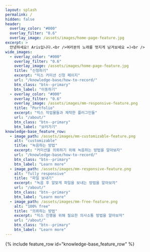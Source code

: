 ```yaml
---
layout: splash
permalink: /
hidden: false
header:
  overlay_color: "#000"
  overlay_filter: "0.6"
  overlay_image: /assets/images/home-page-feature.jpg
excerpt: >
  안녕하세요! Aris입니다.<br />여러분의 노래를 멋지게 남겨보세요 =)<br />
wide_images:
  - overlay_color: "#000"
    overlay_filter: "0.6"
    overlay_image: /assets/images/home-page-feature.jpg
    title: "신청하기"
    excerpt: "믹스 커미션 신청 페이지"
    url: "/knowledge-base/how-to-record/"
    btn_class: "btn--primary"
    btn_label: "이동하기"
  - overlay_color: "#000"
    overlay_filter: "0.6"
    overlay_image: /assets/images/mm-responsive-feature.png
    title: "Portfolio"
    excerpt: "믹스 작업물들과 제작한 플러그인들"
    url: "/about/"
    btn_class: "btn--primary"
    btn_label: "보러가기"
knowledge-base_feature_row:
  - image_path: /assets/images/mm-customizable-feature.png
    alt: "customizable"
    title: "녹음하는 방법"
    excerpt: "커미션을 의뢰하기 위해 녹음하는 방법을 알아보자"
    url: "/knowledge-base/how-to-record/"
    btn_class: "btn--primary"
    btn_label: "Learn more"
  - image_path: /assets/images/mm-responsive-feature.png
    alt: "fully responsive"
    title: "파일 보내기"
    excerpt: "녹음 후 알맞게 파일을 보내는 방법을 알아보자"
    url: "/about/"
    btn_class: "btn--primary"
    btn_label: "Learn more"
  - image_path: /assets/images/mm-free-feature.png
    alt: "100% free"
    title: "의뢰하는 방법"
    excerpt: "믹스 진행을 위해 필요한 의사소통 방법을 알아보자"
    url: "/about/"
    btn_class: "btn--primary"
    btn_label: "Learn more" 
---
```


{% include feature_row id="knowledge-base_feature_row" %}
